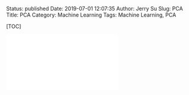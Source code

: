 Status: published
Date: 2019-07-01 12:07:35
Author: Jerry Su
Slug: PCA
Title: PCA
Category: Machine Learning
Tags: Machine Learning, PCA

[TOC]

![PCA](images/PCA/PCA-Tutorial-Intuition.pdf)